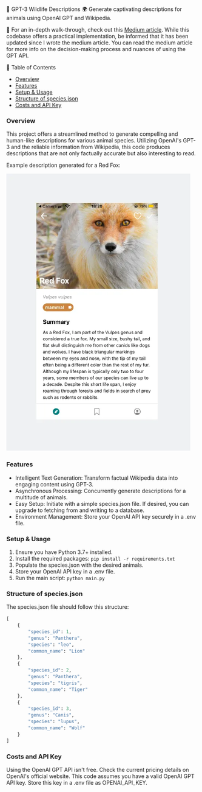 🦊 GPT-3 Wildlife Descriptions 🌍
Generate captivating descriptions for animals using OpenAI GPT and Wikipedia.

🔗 For an in-depth walk-through, check out this [Medium article](https://medium.com/@tigistznabei/how-i-used-openais-gpt-api-to-generate-compelling-descriptions-from-the-eyes-of-animals-de9126b85169).
While this codebase offers a practical implementation, be informed that it has been updated since I wrote the medium article. You can read the medium article for more info on the decision-making process and nuances of using the GPT API.

📜 Table of Contents
- [Overview](#overview)
- [Features](#features)
- [Setup & Usage](#setup--usage)
- [Structure of species.json](#structure-of-speciesjson)
- [Costs and API Key](#costs-and-api-key)

### Overview
This project offers a streamlined method to generate compelling and human-like descriptions for various animal species. Utilizing OpenAI's GPT-3 and the reliable information from Wikipedia, this code produces descriptions that are not only factually accurate but also interesting to read.

Example description generated for a Red Fox:

![Red Fox description](image.png)

### Features
- Intelligent Text Generation: Transform factual Wikipedia data into engaging content using GPT-3.
- Asynchronous Processing: Concurrently generate descriptions for a multitude of animals.
- Easy Setup: Initiate with a simple species.json file. If desired, you can upgrade to fetching from and writing to a database.
- Environment Management: Store your OpenAI API key securely in a .env file.

### Setup & Usage
1. Ensure you have Python 3.7+ installed.
2. Install the required packages: `pip install -r requirements.txt`
3. Populate the species.json with the desired animals.
4. Store your OpenAI API key in a .env file.
5. Run the main script: `python main.py`

### Structure of species.json
The species.json file should follow this structure:

```python
[
    {
        "species_id": 1,
        "genus": "Panthera",
        "species": "leo",
        "common_name": "Lion"
    },
    {
        "species_id": 2,
        "genus": "Panthera",
        "species": "tigris",
        "common_name": "Tiger"
    },
    {
        "species_id": 3,
        "genus": "Canis",
        "species": "lupus",
        "common_name": "Wolf"
    }
]
```

### Costs and API Key
Using the OpenAI GPT API isn't free. Check the current pricing details on OpenAI's official website. This code assumes you have a valid OpenAI GPT API key. Store this key in a .env file as OPENAI_API_KEY.
